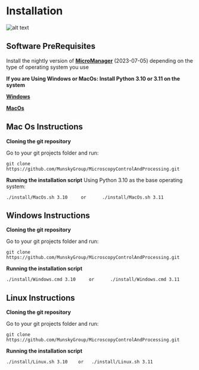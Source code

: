 # Installation

![alt text](https://github.com/michaelpmay/MicroscopyControlAndProcessingMe/blob/main/docs/files/installationBanner.png)

## Software PreRequisites

Install the nightly version of [**MicroManager**](https://micro-manager.org/Micro-Manager_Installation_Notes) (2023-07-05)
depending on the type of operating system you use

**If you are Using Windows or MacOs: Install Python 3.10 or 3.11 on the system**

[**Windows**](https://www.python.org/downloads/windows/)

[**MacOs**](https://www.python.org/downloads/macos/)


## Mac Os Instructions
**Cloning the git repository**

Go to your git projects folder and run:
```
git clone https://github.com/MunskyGroup/MicroscopyControlAndProcessing.git
```
**Running the installation script**
Using Python 3.10 as the base operating system:
```
./install/MacOs.sh 3.10     or      ./install/MacOs.sh 3.11
```
## Windows Instructions
**Cloning the git repository**

Go to your git projects folder and run:
```
git clone https://github.com/MunskyGroup/MicroscopyControlAndProcessing.git
```
**Running the installation script**
```
./install/Windows.cmd 3.10     or      ./install/Windows.cmd 3.11
```

## Linux Instructions
**Cloning the git repository**

Go to your git projects folder and run:
```
git clone https://github.com/MunskyGroup/MicroscopyControlAndProcessing.git
```
**Running the installation script**
```
./install/Linux.sh 3.10    or   ./install/Linux.sh 3.11
```

